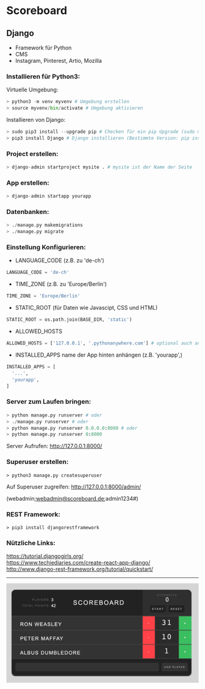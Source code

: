 # Scoreboard

## Django

- Framework für Python
- CMS
- Instagram, Pinterest, Artio, Mozilla

### Installieren für Python3:

Virtuelle Umgebung:
``` python
> python3 -m venv myvenv # Umgebung erstellen
> source myvenv/bin/activate # Umgebung aktivieren
```

Installieren von Django:
``` python
> sudo pip3 install --upgrade pip # Checken für ein pip Upgrade (sudo mit -H flag möglich)
> pip3 install Django # Django installieren (Bestimmte Version: pip install Django==2.0.3)
```

### Project erstellen:
``` python
> django-admin startproject mysite . # mysite ist der Name der Seite
```

### App erstellen:
``` python
> django-admin startapp yourapp
```

### Datenbanken:
``` python
> ./manage.py makemigrations
> ./manage.py migrate
```

### Einstellung Konfigurieren:
- LANGUAGE_CODE (z.B. zu 'de-ch')
``` python
LANGUAGE_CODE = 'de-ch'
```
- TIME_ZONE (z.B. zu 'Europe/Berlin')
``` python
TIME_ZONE = 'Europe/Berlin'
```
- STATIC_ROOT (für Daten wie Javascipt, CSS und HTML)
``` python
STATIC_ROOT = os.path.join(BASE_DIR, 'static')
```
- ALLOWED_HOSTS
``` python
ALLOWED_HOSTS = ['127.0.0.1', '.pythonanywhere.com'] # optional auch andere wie Heroku
```
- INSTALLED_APPS name der App hinten anhängen (z.B. 'yourapp',)
```python
INSTALLED_APPS = [
  '...',
  'yourapp',
]
```

### Server zum Laufen bringen:
``` python
> python manage.py runserver # oder
> ./manage.py runserver # oder
> python manage.py runserver 0.0.0.0:8080 # oder
> python manage.py runserver 0:8000
```
Server Aufrufen:
http://127.0.0.1:8000/

### Superuser erstellen:
```
> python3 manage.py createsuperuser
```
Auf Superuser zugreifen:
http://127.0.0.1:8000/admin/

(webadmin;webadmin@scoreboard.de;admin1234#)

### REST Framework:
```
> pip3 install djangorestframework
```

### Nützliche Links:
https://tutorial.djangogirls.org/  
https://www.techiediaries.com/create-react-app-django/  
http://www.django-rest-framework.org/tutorial/quickstart/  

------------------------------

![alt text](Scoreboard.jpg)
